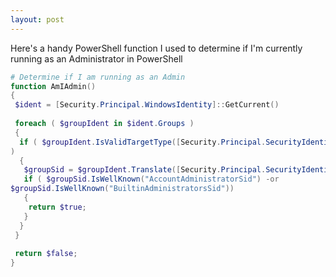```yaml
---
layout: post
---
```

Here's a handy PowerShell function I used to determine if I'm currently running as an Administrator in PowerShell

``` powershell
# Determine if I am running as an Admin  
function AmIAdmin()  
{  
 $ident = [Security.Principal.WindowsIdentity]::GetCurrent()  
  
 foreach ( $groupIdent in $ident.Groups )  
 {  
  if ( $groupIdent.IsValidTargetType([Security.Principal.SecurityIdentifier])
)  
  {  
   $groupSid = $groupIdent.Translate([Security.Principal.SecurityIdentifier])  
   if ( $groupSid.IsWellKnown("AccountAdministratorSid") -or
$groupSid.IsWellKnown("BuiltinAdministratorsSid"))  
   {  
    return $true;  
   }  
  }  
 }  
  
 return $false;  
}  
```

